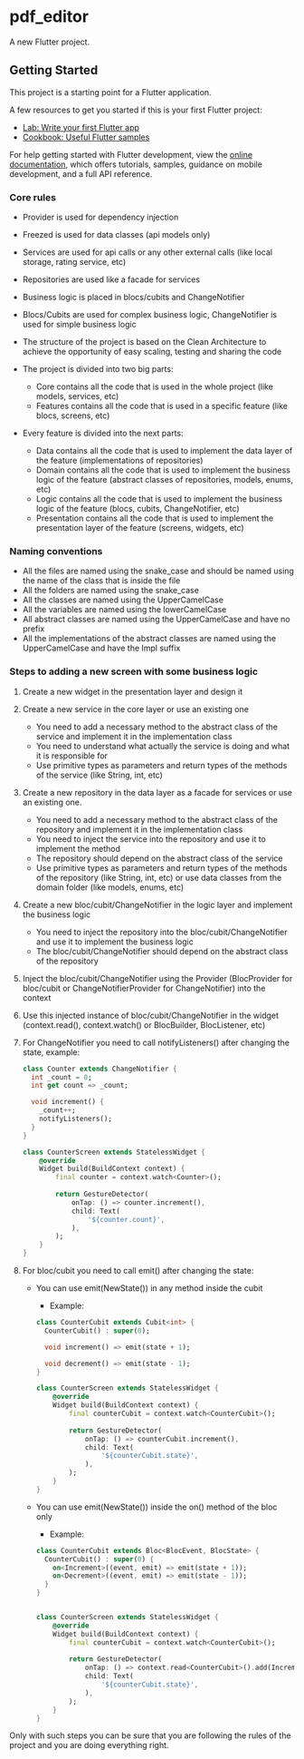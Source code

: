 # pdf_editor

A new Flutter project.

## Getting Started

This project is a starting point for a Flutter application.

A few resources to get you started if this is your first Flutter project:

- [Lab: Write your first Flutter app](https://docs.flutter.dev/get-started/codelab)
- [Cookbook: Useful Flutter samples](https://docs.flutter.dev/cookbook)

For help getting started with Flutter development, view the
[online documentation](https://docs.flutter.dev/), which offers tutorials,
samples, guidance on mobile development, and a full API reference.

### Core rules

- Provider is used for dependency injection
- Freezed is used for data classes (api models only)
- Services are used for api calls or any other external calls (like local storage, rating service, etc)
- Repositories are used like a facade for services
- Business logic is placed in blocs/cubits and ChangeNotifier
- Blocs/Cubits are used for complex business logic, ChangeNotifier is used for simple business logic
- The structure of the project is based on the Clean Architecture to achieve the opportunity of easy scaling, testing and sharing the code
- The project is divided into two big parts:
  - Core contains all the code that is used in the whole project (like models, services, etc)
  - Features contains all the code that is used in a specific feature (like blocs, screens, etc)
  
- Every feature is divided into the next parts:
  - Data contains all the code that is used to implement the data layer of the feature (implementations of repositories)
  - Domain contains all the code that is used to implement the business logic of the feature (abstract classes of repositories, models, enums, etc)
  - Logic contains all the code that is used to implement the business logic of the feature (blocs, cubits, ChangeNotifier, etc)
  - Presentation contains all the code that is used to implement the presentation layer of the feature (screens, widgets, etc)

### Naming conventions

- All the files are named using the snake_case and should be named using the name of the class that is inside the file
- All the folders are named using the snake_case
- All the classes are named using the UpperCamelCase
- All the variables are named using the lowerCamelCase
- All abstract classes are named using the UpperCamelCase and have no prefix
- All the implementations of the abstract classes are named using the UpperCamelCase and have the Impl suffix

### Steps to adding a new screen with some business logic

1. Create a new widget in the presentation layer and design it

2. Create a new service in the core layer or use an existing one
    - You need to add a necessary method to the abstract class of the service and implement it in the implementation class
    - You need to understand what actually the service is doing and what it is responsible for
    - Use primitive types as parameters and return types of the methods of the service (like String, int, etc)

3. Create a new repository in the data layer as a facade for services or use an existing one.
    - You need to add a necessary method to the abstract class of the repository and implement it in the implementation class
    - You need to inject the service into the repository and use it to implement the method
    - The repository should depend on the abstract class of the service
    - Use primitive types as parameters and return types of the methods of the repository (like String, int, etc) or use data classes from the domain folder (like models, enums, etc)

4. Create a new bloc/cubit/ChangeNotifier in the logic layer and implement the business logic
    - You need to inject the repository into the bloc/cubit/ChangeNotifier and use it to implement the business logic
    - The bloc/cubit/ChangeNotifier should depend on the abstract class of the repository

5. Inject the bloc/cubit/ChangeNotifier using the Provider (BlocProvider for bloc/cubit or ChangeNotifierProvider for ChangeNotifier) into the context

6. Use this injected instance of bloc/cubit/ChangeNotifier in the widget (context.read(), context.watch() or BlocBuilder, BlocListener, etc)

7. For ChangeNotifier you need to call notifyListeners() after changing the state, example:

    ```dart
    class Counter extends ChangeNotifier {
      int _count = 0;
      int get count => _count;
    
      void increment() {
        _count++;
        notifyListeners();
      }
    }

    class CounterScreen extends StatelessWidget {
        @override
        Widget build(BuildContext context) {
            final counter = context.watch<Counter>();
        
            return GestureDetector(
                onTap: () => counter.increment(),
                child: Text(
                    '${counter.count}',
                ),
            );
        }
    }
    ```

8. For bloc/cubit you need to call emit() after changing the state:
    - You can use emit(NewState()) in any method inside the cubit
        - Example:

        ```dart
        class CounterCubit extends Cubit<int> {
          CounterCubit() : super(0);
        
          void increment() => emit(state + 1);
        
          void decrement() => emit(state - 1);
        }

        class CounterScreen extends StatelessWidget {
            @override
            Widget build(BuildContext context) {
                final counterCubit = context.watch<CounterCubit>();
            
                return GestureDetector(
                    onTap: () => counterCubit.increment(),
                    child: Text(
                        '${counterCubit.state}',
                    ),
                );
            }
        }
        
        ```

    - You can use emit(NewState()) inside the on() method of the bloc only
        - Example:

        ```dart
        class CounterCubit extends Bloc<BlocEvent, BlocState> {
          CounterCubit() : super(0) {
            on<Increment>((event, emit) => emit(state + 1));
            on<Decrement>((event, emit) => emit(state - 1));
          }
        }
        

        class CounterScreen extends StatelessWidget {
            @override
            Widget build(BuildContext context) {
                final counterCubit = context.watch<CounterCubit>();
            
                return GestureDetector(
                    onTap: () => context.read<CounterCubit>().add(Increment()),
                    child: Text(
                        '${counterCubit.state}',
                    ),
                );
            }
        }
        ```

Only with such steps you can be sure that you are following the rules of the project and you are doing everything right.
